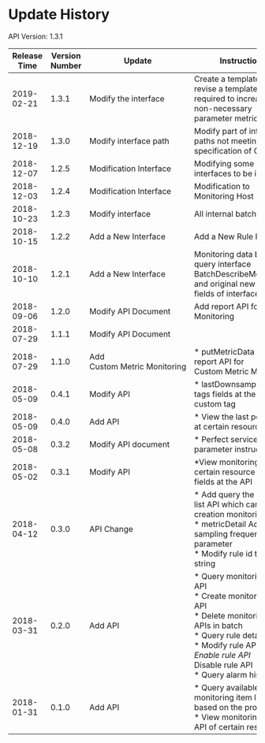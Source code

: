# Update History #
API Version: 1.3.1

|Release Time|Version Number| Update |Instructions|
|---|---|---|---|
|2019-02-21|1.3.1|Modify the interface|Create a template and revise a template, it is required to increase the non-necessary parameter metric|
|2018-12-19|1.3.0 |Modify interface path|Modify part of interface paths not meeting the specification of Gateway|
|2018-12-07|1.2.5 |Modification Interface|Modifying some interfaces to be internal |
|2018-12-03|1.2.4 |Modification Interface|Modification to Monitoring Host |
|2018-10-23|1.2.3 |Modify interface | All internal batch rules|
|2018-10-15|1.2.2 |Add a New Interface|Add a New Rule Interface|
|2018-10-10|1.2.1 |Add a New Interface|Monitoring data batch query interface BatchDescribeMetricData, and original new query fields of interface|
|2018-09-06|1.2.0 |Modify API Document|Add report API for Monitoring|
|2018-07-29|1.1.1 |Modify API Document||
|2018-07-29|1.1.0|Add Custom Metric Monitoring|* putMetricData Add report API for Custom Metric Monitoring|
|2018-05-09|0.4.1|Modify API|* lastDownsample adds tags fields at the API, custom tag|
|2018-05-09|0.4.0|Add API|* View the last point API at certain resource|
|2018-05-08|0.3.2|Modify API document|* Perfect serviceCode parameter instructions|
|2018-05-02|0.3.1|Modify API|*View monitoring data of certain resource Add tags fields at the API|
|2018-04-12|0.3.0|API Change|* Add query the metric list API which can use the creation monitoring rules<br>* metricDetail Add sampling frequency parameter<br>* Modify rule id type to string|
|2018-03-31| 0.2.0|Add API|* Query monitoring rule API<br>* Create monitoring rule API<br>* Delete monitoring rule APIs in batch<br>* Query rule details API<br>* Modify rule API<br>*Enable rule API<br>* Disable rule API<br>* Query alarm history API|
|2018-01-31|0.1.0|Add API|    * Query available monitoring item list API based on the product line<br>* View monitoring data API of certain resource|